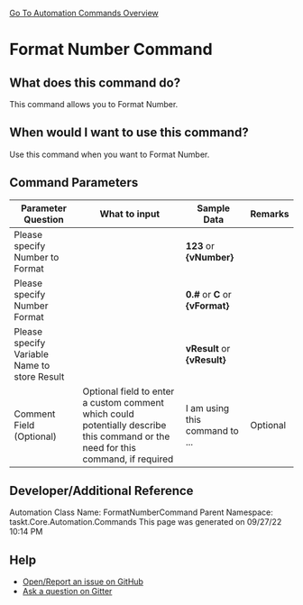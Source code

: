 <!--TITLE: Format Number Command -->
<!-- SUBTITLE: a command in the Numerical Commands group. -->
[Go To Automation Commands Overview](/automation-commands.md)


# Format Number Command


## What does this command do?
This command allows you to Format Number.


## When would I want to use this command?
Use this command when you want to Format Number.


## Command Parameters
| Parameter Question   	| What to input  	|  Sample Data 	| Remarks  	|
| ---                    | ---               | ---           | ---       |
|Please specify Number to Format||**123** or **{vNumber}**||
|Please specify Number Format||**0.#** or **C** or **{vFormat}**||
|Please specify Variable Name to store Result||**vResult** or **{vResult}**||
|Comment Field (Optional)|Optional field to enter a custom comment which could potentially describe this command or the need for this command, if required|I am using this command to ...|Optional|










## Developer/Additional Reference
Automation Class Name: FormatNumberCommand
Parent Namespace: taskt.Core.Automation.Commands
This page was generated on 09/27/22 10:14 PM


## Help
- [Open/Report an issue on GitHub](https://github.com/rcktrncn/taskt/issues/new)
- [Ask a question on Gitter](https://gitter.im/taskt-rpa/Lobby)
